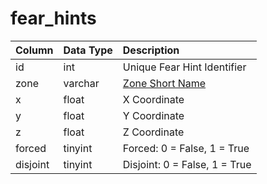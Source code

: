 # fear\_hints

| Column | Data Type | Description |
| :--- | :--- | :--- |
| id | int | Unique Fear Hint Identifier |
| zone | varchar | [Zone Short Name](https://eqemu.gitbook.io/server/categories/zones/zone-list) |
| x | float | X Coordinate |
| y | float | Y Coordinate |
| z | float | Z Coordinate |
| forced | tinyint | Forced: 0 = False, 1 = True |
| disjoint | tinyint | Disjoint: 0 = False, 1 = True |

